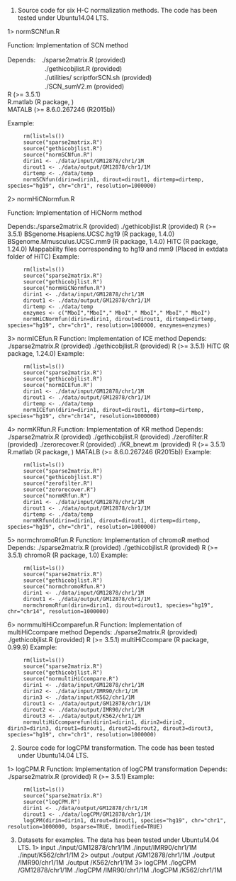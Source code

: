 1. Source code for six H-C normalization methods. The code has been tested under Ubuntu14.04 LTS.

 1> normSCNfun.R 
 
 Function: Implementation of SCN method
 
 Depends:　./sparse2matrix.R (provided)<br>
　　　　　　./gethicobjlist.R (provided)<br>
　　　　　　./utilities/ scriptforSCN.sh (provided)<br>
　　　　　　./SCN_sumV2.m (provided)<br>
R (>= 3.5.1)<br>
R.matlab (R package, )<br>
MATALB (>= 8.6.0.267246 (R2015b))
          
 Example:
 
         rm(list=ls())
         source("sparse2matrix.R")
         source("gethicobjlist.R")
         source("normSCNfun.R")
         dirin1 <- ./data/input/GM12878/chr1/1M
         dirout1 <- ./data/output/GM12878/chr1/1M
         dirtemp <- ./data/temp
         normSCNfun(dirin=dirin1, dirout=dirout1, dirtemp=dirtemp, species="hg19", chr="chr1", resolution=1000000)

2> normHiCNormfun.R

 Function: Implementation of HiCNorm method
 
 Depends:./sparse2matrix.R (provided)
         ./gethicobjlist.R (provided)
         R (>= 3.5.1)
         BSgenome.Hsapiens.UCSC.hg19 (R package, 1.4.0)
         BSgenome.Mmusculus.UCSC.mm9 (R package, 1.4.0)
         HiTC (R package, 1.24.0)
         Mappability files corresponding to hg19 and mm9 (Placed in extdata folder of HiTC)
 Example:
         
         rm(list=ls())
         source("sparse2matrix.R")
         source("gethicobjlist.R")
         source("normHiCNormfun.R")
         dirin1 <- ./data/input/GM12878/chr1/1M
         dirout1 <- ./data/output/GM12878/chr1/1M
         dirtemp <- ./data/temp
         enzymes <- c("MboI","MboI"," MboI"," MboI"," MboI"," MboI")
         normHiCNormfun(dirin=dirin1, dirout=dirout1, dirtemp=dirtemp, species="hg19", chr="chr1", resolution=1000000, enzymes=enzymes)

3> normICEfun.R
 Function: Implementation of ICE method
 Depends: ./sparse2matrix.R (provided)
         ./gethicobjlist.R (provided)
         R (>= 3.5.1)
         HiTC (R package, 1.24.0)
 Example:
 
         rm(list=ls())
         source("sparse2matrix.R")
         source("gethicobjlist.R")
         source("normICEfun.R")
         dirin1 <- ./data/input/GM12878/chr1/1M
         dirout1 <- ./data/output/GM12878/chr1/1M
         dirtemp <- ./data/temp
         normICEfun(dirin=dirin1, dirout=dirout1, dirtemp=dirtemp, species="hg19", chr="chr14", resolution=1000000)

4> normKRfun.R
 Function: Implementation of KR method
 Depends: ./sparse2matrix.R (provided)
         ./gethicobjlist.R (provided)
         ./zerofilter.R (provided)
         ./zerorecover.R (provided)
         ./KR_bnewt.m (provided)
         R (>= 3.5.1)
         R.matlab (R package, )
         MATALB (>= 8.6.0.267246 (R2015b))
 Example:
 
         rm(list=ls())
         source("sparse2matrix.R")
         source("gethicobjlist.R")
         source("zerofilter.R")
         source("zerorecover.R")
         source("normKRfun.R")
         dirin1 <- ./data/input/GM12878/chr1/1M
         dirout1 <- ./data/output/GM12878/chr1/1M
         dirtemp <- ./data/temp
         normKRfun(dirin=dirin1, dirout=dirout1, dirtemp=dirtemp, species="hg19", chr="chr1", resolution=1000000)

5> normchromoRfun.R
 Function: Implementation of chromoR method
 Depends: ./sparse2matrix.R (provided)
         ./gethicobjlist.R (provided)
         R (>= 3.5.1)
         chromoR (R package, 1.0)
 Example:
 
         rm(list=ls())
         source("sparse2matrix.R")
         source("gethicobjlist.R")
         source("normchromoRfun.R")
         dirin1 <- ./data/input/GM12878/chr1/1M
         dirout1 <- ./data/output/GM12878/chr1/1M
         normchromoRfun(dirin=dirin1, dirout=dirout1, species="hg19", chr="chr14", resolution=1000000)

6> normmultiHiCcomparefun.R
 Function: Implementation of multiHiCcompare method
 Depends: ./sparse2matrix.R (provided)
         ./gethicobjlist.R (provided)
         R (>= 3.5.1)
         multiHiCcompare (R package, 0.99.9)
 Example:
 
         rm(list=ls())
         source("sparse2matrix.R")
         source("gethicobjlist.R")
         source("normultiHiCcompare.R")
         dirin1 <- ./data/input/GM12878/chr1/1M
         dirin2 <- ./data/input/IMR90/chr1/1M
         dirin3 <- ./data/input/K562/chr1/1M
         dirout1 <- ./data/output/GM12878/chr1/1M
         dirout2 <- ./data/output/IMR90/chr1/1M
         dirout3 <- ./data/output/K562/chr1/1M
         normultiHiCcomparefun(dirin1=dirin1, dirin2=dirin2, dirin3=dirin3, dirout1=dirout1, dirout2=dirout2, dirout3=dirout3, species="hg19", chr="chr1", resolution=1000000)


2. Source code for logCPM transformation. The code has been tested under Ubuntu14.04 LTS.

 1> logCPM.R
 Function: Implementation of logCPM transformation
 Depends: ./sparse2matrix.R (provided)
         R (>= 3.5.1)
 Example:
 
         rm(list=ls())
         source("sparse2matrix.R")
         source("logCPM.R")
         dirin1 <- ./data/output/GM12878/chr1/1M
         dirout1 <- ./data/logCPM/GM12878/chr1/1M
         logCPM(dirin=dirin1, dirout=dirout1, species="hg19", chr="chr1", resolution=1000000, bsparse=TRUE, bmodified=TRUE)


3. Datasets for examples. The data has been tested under Ubuntu14.04 LTS.
 1> input
 ./input/GM12878/chr1/1M
 ./input/IMR90/chr1/1M
 ./input/K562/chr1/1M
2> output
 ./output /GM12878/chr1/1M
 ./output /IMR90/chr1/1M
 ./output /K562/chr1/1M
3> logCPM
 ./logCPM /GM12878/chr1/1M
 ./logCPM /IMR90/chr1/1M
 ./logCPM /K562/chr1/1M
